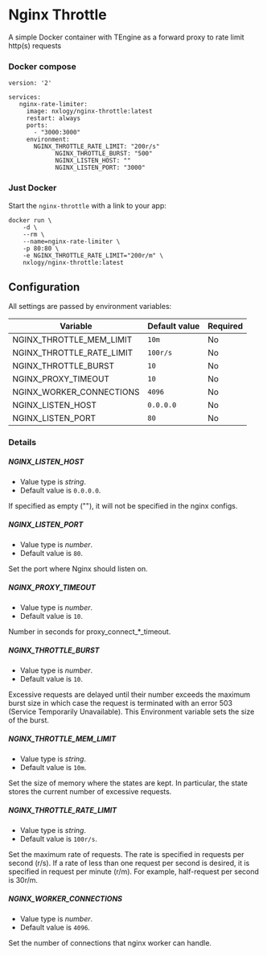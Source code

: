# Nginx Throttle

A simple Docker container with TEngine as a forward proxy to rate limit http(s) requests


### Docker compose

```
version: '2'

services:
   nginx-rate-limiter:
     image: nxlogy/nginx-throttle:latest
     restart: always
     ports:
       - "3000:3000"
     environment:
       NGINX_THROTTLE_RATE_LIMIT: "200r/s"
			 NGINX_THROTTLE_BURST: "500"
			 NGINX_LISTEN_HOST: ""
			 NGINX_LISTEN_PORT: "3000"
```

### Just Docker

Start the `nginx-throttle` with a link to your app:
```
docker run \
	-d \
	--rm \
	--name=nginx-rate-limiter \
	-p 80:80 \
	-e NGINX_THROTTLE_RATE_LIMIT="200r/m" \
	nxlogy/nginx-throttle:latest
```

## Configuration

All settings are passed by environment variables:

|Variable                  |Default value|Required|
|--------------------------|-------------|--------|
|NGINX_THROTTLE_MEM_LIMIT  |`10m`        | No     |
|NGINX_THROTTLE_RATE_LIMIT |`100r/s`     | No     |
|NGINX_THROTTLE_BURST      |`10`         | No     |
|NGINX_PROXY_TIMEOUT       |`10`         | No     |
|NGINX_WORKER_CONNECTIONS  |`4096`       | No     |
|NGINX_LISTEN_HOST         |`0.0.0.0`    | No     |
|NGINX_LISTEN_PORT         |`80`         | No     |

### Details

##### NGINX_LISTEN_HOST
- Value type is _string_.
- Default value is `0.0.0.0`.

If specified as empty (""), it will not be specified in the nginx configs.

##### NGINX_LISTEN_PORT
- Value type is _number_.
- Default value is `80`.

Set the port where Nginx should listen on.

##### NGINX_PROXY_TIMEOUT
- Value type is _number_.
- Default value is `10`.

Number in seconds for proxy_connect_*_timeout.

##### NGINX_THROTTLE_BURST
- Value type is _number_.
- Default value is `10`.

Excessive requests are delayed until their number exceeds the maximum burst size in which case the request is terminated with an error 503 (Service Temporarily Unavailable). This Environment variable sets the size of the burst.

##### NGINX_THROTTLE_MEM_LIMIT
- Value type is _string_.
- Default value is `10m`.

Set the size of memory where the states are kept. In particular, the state stores the current number of excessive requests.

##### NGINX_THROTTLE_RATE_LIMIT
- Value type is _string_.
- Default value is `100r/s`.

Set the maximum rate of requests. The rate is specified in requests per second (r/s). If a rate of less than one request per second is desired, it is specified in request per minute (r/m). For example, half-request per second is 30r/m.

##### NGINX_WORKER_CONNECTIONS
- Value type is _number_.
- Default value is `4096`.

Set the number of connections that nginx worker can handle.
